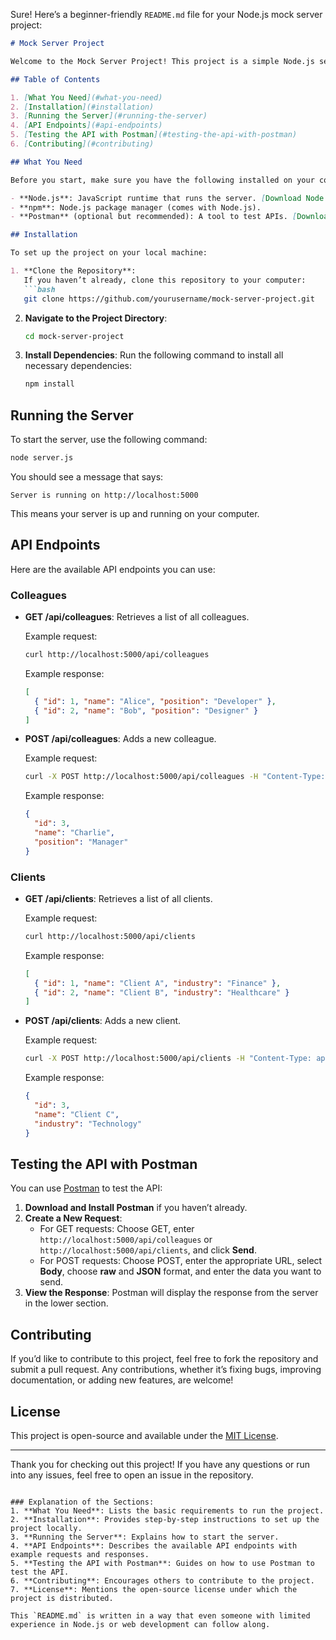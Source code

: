 Sure! Here’s a beginner-friendly `README.md` file for your Node.js mock server project:

```markdown
# Mock Server Project

Welcome to the Mock Server Project! This project is a simple Node.js server that provides mock data for two collections: **colleagues** and **clients**. It supports basic operations like retrieving and adding data via GET and POST requests. This guide will help you understand how to set up, run, and test this project.

## Table of Contents

1. [What You Need](#what-you-need)
2. [Installation](#installation)
3. [Running the Server](#running-the-server)
4. [API Endpoints](#api-endpoints)
5. [Testing the API with Postman](#testing-the-api-with-postman)
6. [Contributing](#contributing)

## What You Need

Before you start, make sure you have the following installed on your computer:

- **Node.js**: JavaScript runtime that runs the server. [Download Node.js](https://nodejs.org/)
- **npm**: Node.js package manager (comes with Node.js).
- **Postman** (optional but recommended): A tool to test APIs. [Download Postman](https://www.postman.com/downloads/)

## Installation

To set up the project on your local machine:

1. **Clone the Repository**: 
   If you haven’t already, clone this repository to your computer:
   ```bash
   git clone https://github.com/yourusername/mock-server-project.git
   ```

2. **Navigate to the Project Directory**:
   ```bash
   cd mock-server-project
   ```

3. **Install Dependencies**:
   Run the following command to install all necessary dependencies:
   ```bash
   npm install
   ```

## Running the Server

To start the server, use the following command:

```bash
node server.js
```

You should see a message that says:

```
Server is running on http://localhost:5000
```

This means your server is up and running on your computer.

## API Endpoints

Here are the available API endpoints you can use:

### Colleagues

- **GET /api/colleagues**: Retrieves a list of all colleagues.
  
  Example request:
  ```bash
  curl http://localhost:5000/api/colleagues
  ```
  
  Example response:
  ```json
  [
    { "id": 1, "name": "Alice", "position": "Developer" },
    { "id": 2, "name": "Bob", "position": "Designer" }
  ]
  ```

- **POST /api/colleagues**: Adds a new colleague.

  Example request:
  ```bash
  curl -X POST http://localhost:5000/api/colleagues -H "Content-Type: application/json" -d '{"name": "Charlie", "position": "Manager"}'
  ```
  
  Example response:
  ```json
  {
    "id": 3,
    "name": "Charlie",
    "position": "Manager"
  }
  ```

### Clients

- **GET /api/clients**: Retrieves a list of all clients.
  
  Example request:
  ```bash
  curl http://localhost:5000/api/clients
  ```
  
  Example response:
  ```json
  [
    { "id": 1, "name": "Client A", "industry": "Finance" },
    { "id": 2, "name": "Client B", "industry": "Healthcare" }
  ]
  ```

- **POST /api/clients**: Adds a new client.

  Example request:
  ```bash
  curl -X POST http://localhost:5000/api/clients -H "Content-Type: application/json" -d '{"name": "Client C", "industry": "Technology"}'
  ```
  
  Example response:
  ```json
  {
    "id": 3,
    "name": "Client C",
    "industry": "Technology"
  }
  ```

## Testing the API with Postman

You can use [Postman](https://www.postman.com/downloads/) to test the API:

1. **Download and Install Postman** if you haven’t already.
2. **Create a New Request**:
   - For GET requests: Choose GET, enter `http://localhost:5000/api/colleagues` or `http://localhost:5000/api/clients`, and click **Send**.
   - For POST requests: Choose POST, enter the appropriate URL, select **Body**, choose **raw** and **JSON** format, and enter the data you want to send.
3. **View the Response**: Postman will display the response from the server in the lower section.

## Contributing

If you’d like to contribute to this project, feel free to fork the repository and submit a pull request. Any contributions, whether it’s fixing bugs, improving documentation, or adding new features, are welcome!

## License

This project is open-source and available under the [MIT License](LICENSE).

---

Thank you for checking out this project! If you have any questions or run into any issues, feel free to open an issue in the repository.
```

### Explanation of the Sections:
1. **What You Need**: Lists the basic requirements to run the project.
2. **Installation**: Provides step-by-step instructions to set up the project locally.
3. **Running the Server**: Explains how to start the server.
4. **API Endpoints**: Describes the available API endpoints with example requests and responses.
5. **Testing the API with Postman**: Guides on how to use Postman to test the API.
6. **Contributing**: Encourages others to contribute to the project.
7. **License**: Mentions the open-source license under which the project is distributed.

This `README.md` is written in a way that even someone with limited experience in Node.js or web development can follow along.
